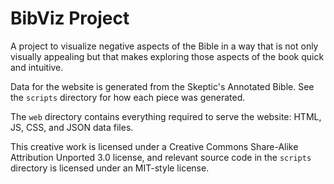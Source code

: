 BibViz Project
==============
A project to visualize negative aspects of the Bible in a way that is not only visually appealing but that makes exploring those aspects of the book quick and intuitive.

Data for the website is generated from the Skeptic's Annotated Bible. See the `scripts` directory for how each piece was generated.

The `web` directory contains everything required to serve the website: HTML, JS, CSS, and JSON data files.

This creative work is licensed under a Creative Commons Share-Alike Attribution Unported 3.0 license, and relevant source code in the `scripts` directory is licensed under an MIT-style license.
